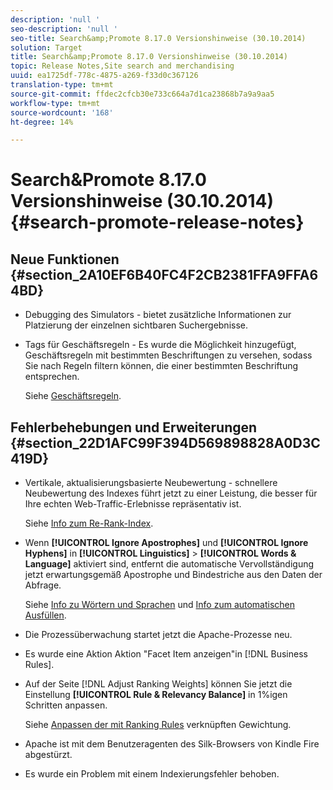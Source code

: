 ```yaml
---
description: 'null '
seo-description: 'null '
seo-title: Search&amp;Promote 8.17.0 Versionshinweise (30.10.2014)
solution: Target
title: Search&amp;Promote 8.17.0 Versionshinweise (30.10.2014)
topic: Release Notes,Site search and merchandising
uuid: ea1725df-778c-4875-a269-f33d0c367126
translation-type: tm+mt
source-git-commit: ffdec2cfcb30e733c664a7d1ca23868b7a9a9aa5
workflow-type: tm+mt
source-wordcount: '168'
ht-degree: 14%

---
```



# Search&amp;Promote 8.17.0 Versionshinweise (30.10.2014){#search-promote-release-notes}

## Neue Funktionen {#section_2A10EF6B40FC4F2CB2381FFA9FFA64BD}

* Debugging des Simulators - bietet zusätzliche Informationen zur Platzierung der einzelnen sichtbaren Suchergebnisse.
* Tags für Geschäftsregeln - Es wurde die Möglichkeit hinzugefügt, Geschäftsregeln mit bestimmten Beschriftungen zu versehen, sodass Sie nach Regeln filtern können, die einer bestimmten Beschriftung entsprechen.

   Siehe [Geschäftsregeln](../c-about-rules-menu/c-about-business-rules.md#concept_2A93D76216754D3D8412CDEA00BD26BD).

## Fehlerbehebungen und Erweiterungen {#section_22D1AFC99F394D569898828A0D3C419D}

* Vertikale, aktualisierungsbasierte Neubewertung - schnellere Neubewertung des Indexes führt jetzt zu einer Leistung, die besser für Ihre echten Web-Traffic-Erlebnisse repräsentativ ist.

   Siehe [Info zum Re-Rank-Index](../c-about-index-menu/c-about-re-rank-index.md#concept_147B0A9FCD51451787DA898E06F7C692).

* Wenn **[!UICONTROL Ignore Apostrophes]** und **[!UICONTROL Ignore Hyphens]** in **[!UICONTROL Linguistics]** > **[!UICONTROL Words & Language]** aktiviert sind, entfernt die automatische Vervollständigung jetzt erwartungsgemäß Apostrophe und Bindestriche aus den Daten der Abfrage.

   Siehe [Info zu Wörtern und Sprachen](../c-about-linguistics-menu/c-about-words-and-language.md#concept_CEB4B9576F3C4E2EB87B352EEC738D79) und [Info zum automatischen Ausfüllen](../c-about-auto-complete.md#concept_093A9CD754864BA79B456FE4BEB64578).

* Die Prozessüberwachung startet jetzt die Apache-Prozesse neu.
* Es wurde eine Aktion Aktion &quot;Facet Item anzeigen&quot;in [!DNL Business Rules].
* Auf der Seite [!DNL Adjust Ranking Weights] können Sie jetzt die Einstellung **[!UICONTROL Rule & Relevancy Balance]** in 1%igen Schritten anpassen.

   Siehe [Anpassen der mit Ranking Rules](../c-about-rules-menu/c-about-ranking-rules.md#task_3CB6FC92A66F4D99874A42D55825DB64) verknüpften Gewichtung.

* Apache ist mit dem Benutzeragenten des Silk-Browsers von Kindle Fire abgestürzt.
* Es wurde ein Problem mit einem Indexierungsfehler behoben.

